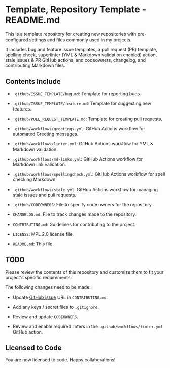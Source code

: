 # Template, Repository Template - README.md


This is a template repository for creating new repositories with pre-configured settings and files commonly used in my projects.

It includes bug and feature issue templates, a pull request (PR) template, spelling check, superlinter (YML & Markdown validation enabled) action, stale issues & PR GitHub actions, and codeowners, changelog, and contributing Markdown files.

## Contents Include

- ```.github/ISSUE_TEMPLATE/bug.md```: Template for reporting bugs.

- ```.github/ISSUE_TEMPLATE/feature.md```: Template for suggesting new features.

- ```.github/PULL_REQUEST_TEMPLATE.md```: Template for creating pull requests.

- ```.github/workflows/greetings.yml```: GitHub Actions workflow for automated Greeting messages.

- ```.github/workflows/linter.yml```: GitHub Actions workflow for YML & Markdown validation.

- ```.github/workflows/md-links.yml```: GitHub Actions workflow for Markdown link validation.

- ```.github/workflows/spellingcheck.yml```: GitHub Actions workflow for spell checking Markdown.

- ```.github/workflows/stale.yml```: GitHub Actions workflow for managing stale issues and pull requests.

- ```.github/CODEOWNERS```: File to specify code owners for the repository.

- ```CHANGELOG.md```: File to track changes made to the repository.

- ```CONTRIBUTING.md```: Guidelines for contributing to the project.

- ```LICENSE```: MPL 2.0 license file.

- ```README.md```: This file.

## TODO

Please review the contents of this repository and customize them to fit your project's specific requirements.

The following changes need to be made:

- Update [GitHub issue](https://github.com/orgname/reponame/issues/new) URL in ```CONTRIBUTING.md```.

- Add any keys / secret files to ```.gitignore```.

- Review and update ```CODEOWNERS```.

- Review and enable required linters in the ```.github/workflows/linter.yml``` GitHub action.

## Licensed to Code

You are now licensed to code. Happy collaborations!
